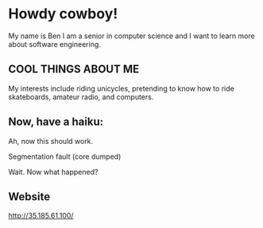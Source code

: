 # Howdy cowboy!


My name is Ben I am a senior in computer science and I want to learn more about software engineering.

## COOL THINGS ABOUT ME
My interests include riding unicycles, pretending to know how to ride skateboards, amateur radio, and computers.

## Now, have a haiku:

Ah, now this should work.

Segmentation fault (core dumped)

Wait. Now what happened?

## Website
http://35.185.61.100/
